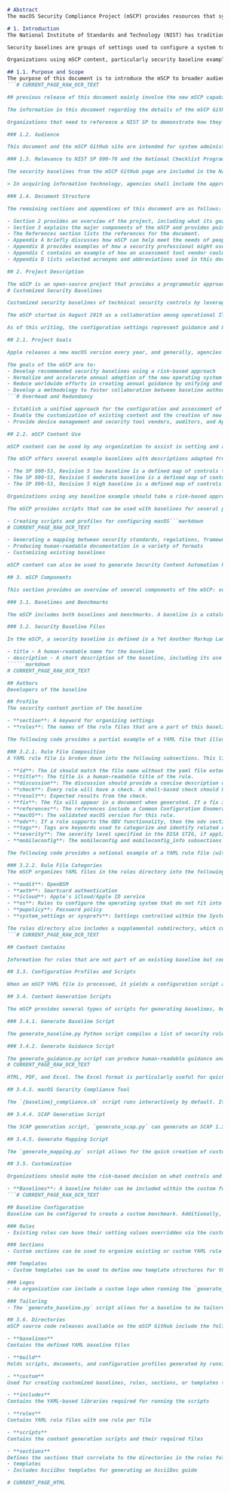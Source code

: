 ```markdown
# Abstract
The macOS Security Compliance Project (mSCP) provides resources that system administrators, security professionals, security policy authors, information security officers, and auditors can leverage to secure and assess macOS desktop and laptop system security in an automated way. This publication introduces the mSCP and gives an overview of the resources available from the project's GitHub site, which is continuously curated and updated to support each new release of macOS. The GitHub site provides practical, actionable recommendations in the form of secure baselines and associated rules. This publication also describes use cases for leveraging the mSCP content. Updates from the previous version of this publication mainly involve the new mSCP capability to create a custom benchmark by tailoring a baseline.

# 1. Introduction
The National Institute of Standards and Technology (NIST) has traditionally published secure configuration guides for Apple desktop/laptop operating system versions as prose-based Special Publications (SPs), such as NIST SP 800-179, Revision 1, Guide to Securing Apple macOS 10.12 Systems for IT Professionals: A NIST Security Configuration Checklist. In order to provide security configuration guidance to organizations more quickly and in a machine-consumable format, NIST established the open-source macOS Security Compliance Project (mSCP). NIST no longer produces SP guidance documents for each macOS release; instead, the mSCP continuously curates and updates machine-consumable macOS guidance. The latest macOS security baseline content is maintained and updated on the mSCP GitHub page [1].

Security baselines are groups of settings used to configure a system to meet a target level or set of requirements or to verify that a system complies with requirements. The mSCP seeks to simplify the macOS security development cycle by reducing the amount of effort required to implement security baselines. This collaboration between federal agencies minimizes duplicate effort that would otherwise be needed for these agencies to administer individual security baselines. Additionally, the secure baseline content provided is easily extensible by other parties to implement their own security requirements.

Organizations using mSCP content, particularly security baseline examples, should take a risk-based approach for selecting the appropriate settings and defining values that consider the context under which the baseline will be utilized.

## 1.1. Purpose and Scope
The purpose of this document is to introduce the mSCP to broader audiences. This document provides a high-level overview of the mSCP, its components, and some common use cases. It refers readers to the online project documentation for in-depth technical information and use instructions. This document is intended to be independent of macOS version releases; updates will be released as needed when there are substantial changes to the mSCP.
```# CURRENT_PAGE_RAW_OCR_TEXT

## previous release of this document mainly involve the new mSCP capability to create a custom benchmark by tailoring a baseline.

The information in this document regarding the details of the mSCP GitHub site is accurate as of the time of publication. Readers seeking the latest detailed information on mSCP content or the content itself should visit the mSCP GitHub page and wiki.

Organizations that need to reference a NIST SP to demonstrate how they are complying with United States Government mandates for adopting secure configurations for their macOS devices may reference this SP instead of its deprecated predecessors, such as SP 800-179 or SP 800-179, Revision 1.

### 1.2. Audience

This document and the mSCP GitHub site are intended for system administrators, security professionals, policy authors, privacy officers, and auditors who have responsibilities involving macOS security. Additionally, vendors of device management, security, configuration assessment, and compliance tools that support macOS may find this document and the GitHub site to be helpful.

### 1.3. Relevance to NIST SP 800-70 and the National Checklist Program

The security baselines from the mSCP GitHub page are included in the National Checklist Program. NIST SP 800-70, Revision 4 [2], explains that federal agencies are required to use appropriate security configuration checklists from the National Checklist Program when available. Part 39 of the Federal Acquisition Regulations, Section 39.101 paragraph (c) states,

> In acquiring information technology, agencies shall include the appropriate information technology security policies and requirements, including use of common security configurations available from the National Institute of Standards and Technology's website at https://checklists.nist.gov. Agency contracting officers should consult with the requiring official to ensure the appropriate standards are incorporated.

### 1.4. Document Structure

The remaining sections and appendices of this document are as follows:

- Section 2 provides an overview of the project, including what its goals are and how its content can be used.
- Section 3 explains the major components of the mSCP and provides pointers to additional information on component usage.
- The References section lists the references for the document.
- Appendix A briefly discusses how mSCP can help meet the needs of people in several roles.
- Appendix B provides examples of how a security professional might use mSCP content.
- Appendix C contains an example of how an assessment tool vendor could leverage mSCP content.
- Appendix D lists selected acronyms and abbreviations used in this document.

## 2. Project Description

The mSCP is an open-source project that provides a programmatic approach to generating and using macOS security configuration baselines. The project's content can be used to create```markdown
# Customized Security Baselines

Customized security baselines of technical security controls by leveraging a library of rules, with each rule mapped to requirements in one or more existing security standards, regulations, or frameworks. This approach provides versioning and consistency of the content. Unifying and standardizing macOS baseline efforts via the mSCP means that updating security guidance is simplified and radically accelerated, even as new versions of macOS are introduced annually.

The mSCP started in August 2019 as a collaboration among operational IT security staff from NIST, the National Aeronautics and Space Administration (NASA), the Defense Information Systems Agency (DISA), and the Department of Energy's (DOE) Los Alamos National Laboratory (LANL). The mSCP sought to map macOS settings to NIST SP 800-53, Revision 4 with an extensible, modern approach to security guidance that could be used by any organization (e.g., government, enterprise, education) that needs to adhere to security compliance frameworks and policy.

As of this writing, the configuration settings represent guidance and best practices from NIST SP 800-53, Revision 5; NIST SP 800-171, Revision 2; the macOS DISA Security Technical Implementation Guide (STIG); the Committee on National Security Systems (CNSS) Instruction (CNSSI) Number 1253; the Center for Internet Security (CIS) Critical Security Controls Version 8; and internal organizational security guidance from NIST, NASA, and LANL.

## 2.1. Project Goals

Apple releases a new macOS version every year, and generally, agencies and organizations must wait for guidance or accept risk before deploying the new macOS version. Most agencies or organizations must create their own internal security configuration, which delays the deployment of the new macOS version or new hardware that only supports the new macOS version. The mSCP assists organizations in upgrading sooner. Generally, the technical security settings in macOS do not drastically change from release to release, with only a handful of new settings being introduced. By pursuing a rules-based approach, mSCP rules that remain applicable can be reused and incorporated into guidance for the latest macOS version. This enables quicker adoption of new security features that are not offered in prior versions of macOS.

The goals of the mSCP are to:
- Develop recommended security baselines using a risk-based approach
- Normalize and accelerate annual adoption of the new operating system and hardware by providing guidance to meet the security needs of new operating systems at the earliest availability
- Reduce worldwide efforts in creating annual guidance by unifying and consolidating compliance efforts into a single project
- Develop a methodology to foster collaboration between baseline authors, reducing
```# Overhead and Redundancy

- Establish a unified approach for the configuration and assessment of controls across multiple sources and tools
- Enable the customization of existing content and the creation of new content, including creating custom baselines in order to meet organization-specific security requirements
- Provide device management and security tool vendors, auditors, and Apple insight into customer security configuration needs

## 2.2. mSCP Content Use

mSCP content can be used by any organization to assist in setting and assessing the security configuration of macOS systems. Security baselines can map to existing guidance or controls, such as those in NIST SP 800-53, Revision 5 [4], or they can be customized to meet an organization's specific needs. In mSCP terminology, a security baseline is represented as a baseline file that designates the rules for meeting a specific set of requirements. The mSCP provides a library of rules that are macOS settings. Each rule is mapped to a requirement within a security standard or framework. Baseline files and rules comprise much of the mSCP's content.

The mSCP offers several example baselines with descriptions adapted from Federal Information Processing Standards Publication (FIPS) 199 [9], such as:

- The SP 800-53, Revision 5 low baseline is a defined map of controls to secure a system defined as a low-impact information system. The loss of confidentiality, integrity, or availability could be expected to have a limited adverse effect on organizational operations, organizational assets, or individuals.
- The SP 800-53, Revision 5 moderate baseline is a defined map of controls to secure a system defined as a moderate-impact information system. The loss of confidentiality, integrity, or availability could be expected to have a serious adverse effect on organizational operations, organizational assets, or individuals.
- The SP 800-53, Revision 5 high baseline is a defined map of controls to secure a system defined as a high-impact information system. The loss of confidentiality, integrity, or availability could be expected to have a severe or catastrophic adverse effect on organizational operations, organizational assets, or individuals.

Organizations using any baseline example should take a risk-based approach for selecting the appropriate settings and organizationally defined values depending on the context under which the baseline will be applied. Organizations can tailor any of the baselines to include controls specific to their needs and to produce evidence of control enforcement. Additional information on baseline customization can be found in SP 800-70 [2], which discusses the importance of customizing and testing baselines before applying them to a production system.

The mSCP provides scripts that can be used with baselines for several purposes, including the following:

- Creating scripts and profiles for configuring macOS```markdown
# CURRENT_PAGE_RAW_OCR_TEXT

- Generating a mapping between security standards, regulations, frameworks, etc.
- Producing human-readable documentation in a variety of formats
- Customizing existing baselines

mSCP content can also be used to generate Security Content Automation Protocol (SCAP) content for automated security compliance scans. The SCAP generated follows the SCAP 1.3 specification [10]. The generation of SCAP content uses an Extensible Stylesheet Language Transformations (XSLT) file to create an Extensible Configuration Checklist Description Format (XCCDF) checklist document with an accompanying Open Vulnerability and Assessment Language (OVAL) document. The XCCDF and OVAL documents are bundled into an SCAP data stream collection document with accompanying files that include Common Platform Enumeration (CPE) dictionary [11] information and an Open Checklist Interactive Language (OCIL) document. This creates an SCAP 1.3 document that validates using the NIST SCAP Content Validation Tool. See https://csrc.nist.gov/projects/security-content-automation-protocol/scap-releases/scap-1-3. and can be used by SCAP tools on macOS. More information on SCAP content generation is available at the project wiki.

## 3. mSCP Components

This section provides an overview of several components of the mSCP: security baseline files, configuration profiles and scripts, content generation scripts, customization capabilities, and directories. More information about all of these is available at the GitHub wiki.

### 3.1. Baselines and Benchmarks

The mSCP includes both baselines and benchmarks. A baseline is a catalog of recommended configuration settings, not a checklist or benchmark, and should be customized based on the organization's risk profile. Implementing every item is not likely to be possible or sensible in many operational scenarios. Baselines can be used to assist in the creation of security benchmarks. A benchmark differs from a baseline in that it defines values in addition to a set of controls. Benchmarks are published by organizations that have made risk-based decisions, such as DISA and CIS. Organizations can also define their own benchmark. These values are called Organization-Defined Values (ODVs), and they exist throughout the baselines and can be set during customization.

### 3.2. Security Baseline Files

In the mSCP, a security baseline is defined in a Yet Another Markup Language (YAML) file. A YAML file is a human-readable file format commonly used by configuration files where data are stored and/or transmitted. A baseline YAML file consists of the following required fields:

- title - A human-readable name for the baseline
- description - A short description of the baseline, including its use case and target operating system (OS) version
``````markdown
# CURRENT_PAGE_RAW_OCR_TEXT

## Authors
Developers of the baseline

## Profile
The security content portion of the baseline

- **section**: A keyword for organizing settings
- **rules**: The names of the rule files that are a part of this baseline

The following code provides a partial example of a YAML file that illustrates the use of these fields (with field names bolded):

### 3.2.1. Rule File Composition
A YAML rule file is broken down into the following subsections. This list and the following example are from the Rules section of the mSCP wiki.

- **id**: The id should match the file name without the yaml file extension.
- **title**: The title is a human-readable title of the rule.
- **discussion**: The discussion should provide a concise description of the intended use of the rule.
- **check**: Every rule will have a check. A shell-based check should be able to validate and check most rules.
- **result**: Expected results from the check.
- **fix**: The fix will appear in a document when generated. If a fix includes [source,bash], the fix will be used for generating the script to enforce the rule.
- **references**: The references include a Common Configuration Enumeration (CCE) identifier and a mapping of the security frameworks, guidance, and individual controls that have been mapped to the rule. See the official repository of NIST CCEs [12] for more information.
- **macOS**: The validated macOS version for this rule.
- **odv**: If a rule supports the ODV functionality, then the odv section should be present. At a minimum, this field should contain a hint (provides a description when tailoring a baseline) and a default value that replaces the $ODV variable.
- **tags**: Tags are keywords used to categorize and identify related rules, and they can be added to or modified as needed. Tags can also be used to make index-based searching of the rules faster and easier.
- **severity**: The severity level specified in the DISA STIG, if applicable.
- **mobileconfig**: The mobileconfig and mobileconfig_info subsections are related. If mobileconfig is set to true, the information required for creating the mobileconfig configuration profile is required in the mobileconfig_info area.

The following code provides a notional example of a YAML rule file (with field names bolded):

### 3.2.2. Rule File Categories
The mSCP organizes YAML files in the rules directory into the following subdirectories, each of which corresponds to a category of settings:

- **audit**: OpenBSM
- **auth**: Smartcard authentication
- **icloud**: Apple's iCloud/Apple ID service
- **os**: Rules to configure the operating system that do not fit into the other categories
- **pwpolicy**: Password policy
- **system_settings or sysprefs**: Settings controlled within the System Settings or System Preferences application

The rules directory also includes a supplemental subdirectory, which contains additional information that supports the guidance provided by the baselines. Supplemental
```# CURRENT_PAGE_RAW_OCR_TEXT

## Content Contains

Information for rules that are not part of an existing baseline but could be beneficial for certain use cases. Supplemental content may not have mappings and may not contain the YAML rule file check and fix sections mentioned in Section 3.2.1. Supplemental content can be added to enhance baselines where organizational requirements are different than the system baseline requirements.

## 3.3. Configuration Profiles and Scripts

When an mSCP YAML file is processed, it yields a configuration script and/or configuration profile (mobileconfig file) as outputs. Both are used to apply configuration settings to a system. A configuration profile is an Extensible Markup Language (XML) formatted file with a mobileconfig extension that contains a configuration payload. macOS can automatically configure itself based on a mobileconfig file's contents upon execution. Configuration profiles offer a convenient, Apple-supported mechanism for applying security settings to a macOS environment. Additionally, they can be cryptographically signed to ensure integrity and authenticity. These factors make configuration profiles the preferred vehicle for configuration delivery. However, mobileconfig files cannot modify all macOS settings, so a configuration script is needed for those settings that are not supported. See the developer documentation page for an example configuration profile and brief descriptions of its properties. A configuration script is a shell script that directly manipulates operating system files. The script content is derived from all YAML rule files that have a mobileconfig value of false and belong to the specified baseline. The YAML rule file must contain the fix section in order to generate its corresponding configuration script entry.

## 3.4. Content Generation Scripts

The mSCP provides several types of scripts for generating baselines, human-readable guidance, baseline compliance checkers, and other types of content. Each script is described below.

### 3.4.1. Generate Baseline Script

The generate_baseline.py Python script compiles a list of security rules into a single baseline YAML file. It can be used to modify an existing security baseline or create a new one. See the wiki for additional information.

### 3.4.2. Generate Guidance Script

The generate_guidance.py script can produce human-readable guidance and generate the macOS Security Compliance Tool, which is a Z shell script. The generate_guidance.py script takes a baseline file and produces a human-readable guide with information from the YAML rules files. The script can create documentation in several formats but always generates an AsciiDoc file. AsciiDoc (.adoc) is a plain text format that uses markup conventions for traditional document formatting and organization. AsciiDoc files are easily transformable into many other formats via the generate_guidance.py script, including.```markdown
# CURRENT_PAGE_RAW_OCR_TEXT

HTML, PDF, and Excel. The Excel format is particularly useful for quickly viewing all of the rules of a baseline, and it contains all of the data in the YAML rules files. The `generate_guidance.py` script can also create configuration profiles (mobileconfig files) and the macOS Security Compliance Tool. Using the `-s` argument, the `generate_guidance.py` script will generate an `org.{baseline}.audit.plist` file and another script, the macOS Security Compliance Tool, that can check and remediate compliance settings. The `audit.plist` file can be used to set an exemption to organizational rules for approved users so that compliance checks can succeed without findings. To create an exemption for a rule, the `exempt` field should be set to true and an `exempt_reason` should be added. See the wiki for more information on the `generate_guidance.py` script.

## 3.4.3. macOS Security Compliance Tool

The `{baseline}_compliance.sh` script runs interactively by default. It can evaluate a system's conformance to a baseline or remediate any incorrectly configured settings. Alternatively, the script can autonomously assess a system with the `--check` argument or automatically remediate baseline settings with `--fix`. The lines below provide an example of the results of running the script: For more information on the macOS Security Compliance Tool script, see the wiki.

## 3.4.4. SCAP Generation Script

The SCAP generation script, `generate_scap.py` can generate an SCAP 1.3 document, XCCDF document, or OVAL file. The script builds content from available tags within the YAML files and does not need to be pointed to a baseline file. For more information, see the wiki.

## 3.4.5. Generate Mapping Script

The `generate_mapping.py` script allows for the quick creation of custom rules and baselines for a compliance framework not published by the mSCP. The script requires a user-created comma-separated values (CSV) file containing control identifiers that maps to a new framework (CSV column 1) from another already defined by the project (CSV column 2). By default, the script is designed to map a framework to the NIST SP 800-53, Revision 5 [4] set of controls. Adding the `-f` argument allows for mapping to another supported framework. See the wiki for more information on the `generate_mapping.py` script.

## 3.5. Customization

Organizations should make the risk-based decision on what controls and rules to use and how to apply them, as stated by NIST SP 800-53, Revision 5 controls PL-10 and PL-11. Customization allows organizations to generate their own customized content outside of that provided by the project. Additionally, it allows them to add content for internal-only controls, which are not suitable for inclusion in a global baseline. Customization primarily takes place within the custom folder. Here are examples of customizations supported by mSCP:

- **Baselines**: A baseline folder can be included within the custom folder to create customized baselines that fit an organization's needs. These baseline files may include rule, section, and template customization (discussed below). An existing
```# CURRENT_PAGE_RAW_OCR_TEXT

## Baseline Configuration
Baseline can be configured to create a custom benchmark. Additionally, it is possible to customize an included benchmark, but in doing so, it may no longer be compliant with the original requirements of that benchmark.

### Rules
- Existing rules can have their setting values overridden via the custom folder instead of modifying the mSCP-supplied rule file. New rules can be created and added to existing baselines or to user-defined baselines. Organizations can create their own discussions, checks, results, fixes, and mappings of rules to security frameworks not included in the project. In order to override an existing rule, the custom rule file name must match an existing rule so that the `generate_guidance.py` script will pick up the new values. New rules not included in mSCP must be listed in the baseline YAML file specified when running `generate_guidance.py`. Additional information on custom rules can be found in an article written by mSCP contributor Allen Golbig [13].

### Sections
- Custom sections can be used to organize existing or custom YAML rule files. Sections defined in the custom folder must be included in a baseline YAML file in order to be used by `generate_guidance.py`.

### Templates
- Custom templates can be used to define new template structures for the project and affect the organization and appearance of generated documentation. The template files must match the name of an existing template and will override that template when running `generate_guidance.py`.

### Logos
- An organization can include a custom logo when running the `generate_guidance.py` script by using the `-l` argument to point to an image file.

### Tailoring
- The `generate_baseline.py` script allows for a baseline to be tailored using the `-t` argument. During the tailoring process, the script will prompt for each control containing an ODV to have its values customized. If a value is not supplied to a control with an ODV, it will use the default value in the rule file. Refer to Appendix C for an example of tailoring with ODVs.

## 3.6. Directories
mSCP source code releases available on the mSCP GitHub include the following directories:

- **baselines**
Contains the defined YAML baseline files

- **build**
Holds scripts, documents, and configuration profiles generated by running scripts

- **custom**
Used for creating customized baselines, rules, sections, or templates to meet an organization's requirements

- **includes**
Contains the YAML-based libraries required for running the scripts

- **rules**
Contains YAML rule files with one rule per file

- **scripts**
Contains the content generation scripts and their required files

- **sections**
Defines the sections that correlate to the directories in the rules folder; each section has its own YAML file that contains the section name and description as it will appear in the generated guide, which is human-readable documentation# CURRENT_PAGE_RAW_OCR_TEXT
- templates
- Includes AsciiDoc templates for generating an AsciiDoc guide

# CURRENT_PAGE_HTML